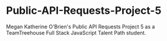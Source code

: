 # Public-API-Requests-Project-5
 Megan Katherine O'Brien's Public API Requests Project 5 as a TeamTreehouse Full Stack JavaScript Talent Path student.
